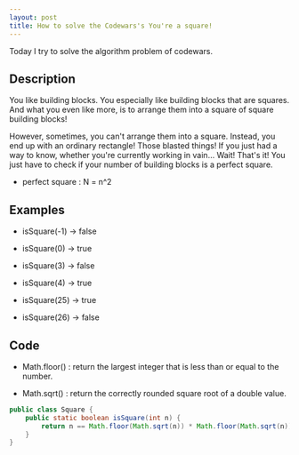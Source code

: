 ```yaml
---
layout: post
title: How to solve the Codewars's You're a square!
---
```


Today I try to solve the algorithm problem of codewars.

## Description

You like building blocks. You especially like building blocks that are squares. 
And what you even like more, is to arrange them into a square of square building blocks!

However, sometimes, you can't arrange them into a square. 
Instead, you end up with an ordinary rectangle! 
Those blasted things! 
If you just had a way to know, whether you're currently working in vain… 
Wait! That's it! You just have to check if your number of building blocks is a perfect square.

* perfect square : N = n^2

## Examples

* isSquare(-1) -> false

* isSquare(0) -> true

* isSquare(3) -> false

* isSquare(4) -> true

* isSquare(25) -> true  

* isSquare(26) -> false

## Code

* Math.floor() : return the largest integer that is less than or equal to the number.

* Math.sqrt() : return the correctly rounded square root of a double value.

```java
public class Square {    
    public static boolean isSquare(int n) {
        return n == Math.floor(Math.sqrt(n)) * Math.floor(Math.sqrt(n));
    }
}
```